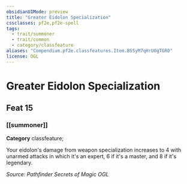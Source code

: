 ```yaml
---
obsidianUIMode: preview
title: "Greater Eidolon Specialization"
cssclasses: pf2e,pf2e-spell
tags:
  - trait/summoner
  - trait/common
  - category/classfeature
aliases: "Compendium.pf2e.classfeatures.Item.B5SyM7qHrU0gTGR0"
license: OGL
---
```

# Greater Eidolon Specialization
## Feat 15
### [[summoner]]

**Category** classfeature; 




Your eidolon's damage from weapon specialization increases to 4 with unarmed attacks in which it's an expert, 6 if it's a master, and 8 if it's legendary.

*Source: Pathfinder Secrets of Magic*
*OGL*